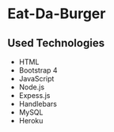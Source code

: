 # Eat-Da-Burger

## Used Technologies

- HTML
- Bootstrap 4
- JavaScript
- Node.js
- Expess.js
- Handlebars
- MySQL
- Heroku